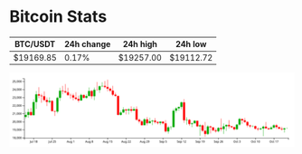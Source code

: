 # Bitcoin Stats

BTC/USDT|24h change|24h high|24h low|
|---|---|---|---|
|$19169.85|0.17%|$19257.00|$19112.72|

<img src="./chart.svg">
